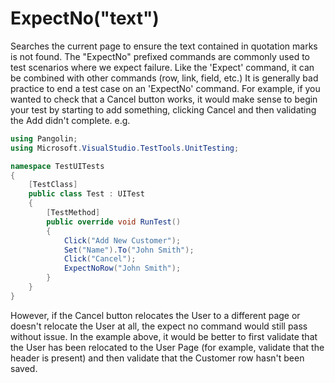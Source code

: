 # ExpectNo("text")



Searches the current page to ensure the text contained in quotation marks is not found. The "ExpectNo"
prefixed commands are commonly used to test scenarios where we expect failure. Like the 'Expect' command, it can be combined with other commands (row, link, field, etc.) It is generally bad practice to end a test case on an 'ExpectNo' command. For example, if you wanted to check that a Cancel button works, it would make sense to begin your test by starting to add something, clicking Cancel and then validating the Add didn't complete. e.g.

```C#
using Pangolin;
using Microsoft.VisualStudio.TestTools.UnitTesting;

namespace TestUITests
{
    [TestClass]
    public class Test : UITest
    {
        [TestMethod]
        public override void RunTest()
        {
            Click("Add New Customer");
            Set("Name").To("John Smith");
            Click("Cancel");
            ExpectNoRow("John Smith");
        }
    }
}

```



However, if the Cancel button relocates the User to a different page or doesn't relocate the User at all, the
expect no command would still pass without issue. In the example above, it would be better to first validate that the User has been relocated to the User Page (for example, validate that the header is present) and then validate that the Customer row hasn't been saved.
